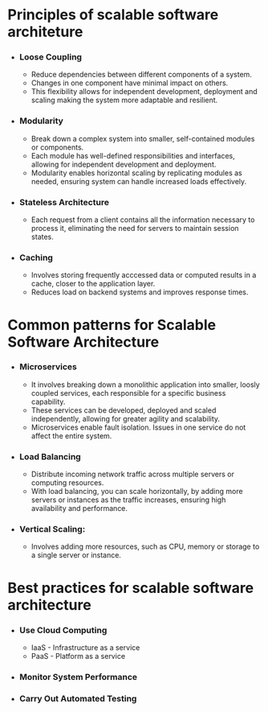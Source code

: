 # Principles of scalable software architeture
- ### Loose Coupling
  - Reduce dependencies between different components of a system.
  - Changes in one component have minimal impact on others.
  - This flexibility allows for independent development, deployment and scaling making the system more adaptable and resilient.
- ### Modularity
  - Break down a complex system into smaller, self-contained modules or components.
  - Each module has well-defined responsibilities and interfaces, allowing for independent development and deployment.
  - Modularity enables horizontal scaling by replicating modules as needed, ensuring system can handle increased loads effectively.
- ### Stateless Architecture
  - Each request from a client contains all the information necessary to process it, eliminating the need for servers to maintain session states.
- ### Caching
  - Involves storing frequently acccessed data or computed results in a cache, closer to the application layer.
  - Reduces load on backend systems and improves response times.

# Common patterns for Scalable Software Architecture
- ### Microservices
  - It involves breaking down a monolithic application into smaller, loosly coupled services, each responsible for a specific business capability.
  - These services can be developed, deployed and scaled independently, allowing for greater agility and scalability.
  - Microservices enable fault isolation. Issues in one service do not affect the entire system.
- ### Load Balancing
  - Distribute incoming network traffic across multiple servers or computing resources.
  - With load balancing, you can scale horizontally, by adding more servers or instances as the traffic increases, ensuring high availability and performance.
- ### Vertical Scaling:
  - Involves adding more resources, such as CPU, memory or storage to a single server or instance.
 
# Best practices for scalable software architecture
- ### Use Cloud Computing
  - IaaS - Infrastructure as a service
  - PaaS - Platform as a service
- ### Monitor System Performance
- ### Carry Out Automated Testing
